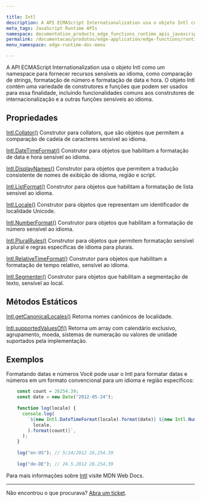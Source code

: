 ```yaml
---

title: Intl
description: A API ECMAScript Internationalization usa o objeto Intl como um namespace para fornecer recursos sensíveis ao idioma, como comparação de strings, formatação de número e formatação de data e hora. O objeto Intl contém uma variedade de construtores e funções que podem ser usados para essa finalidade, incluindo funcionalidades comuns aos construtores de internacionalização e a outras funções sensíveis ao idioma.
meta_tags: JavaScript Runtime APIs
namespace: documentation_products_edge_functions_runtime_apis_javascript_intl
permalink: /documentacao/produtos/edge-application/edge-functions/runtime-apis/javascript/intl/
menu_namespace: edge-runtime-doc-menu

---
```


A API ECMAScript Internationalization usa o objeto Intl como um namespace para fornecer recursos sensíveis ao idioma, como comparação de strings, formatação de número e formatação de data e hora. O objeto Intl contém uma variedade de construtores e funções que podem ser usados para essa finalidade, incluindo funcionalidades comuns aos construtores de internacionalização e a outras funções sensíveis ao idioma.

## Propriedades

[Intl.Collator()](https://developer.mozilla.org/en-US/docs/Web/JavaScript/Reference/Global_Objects/Intl/Collator/Collator)
Construtor para collators, que são objetos que permitem a comparação de cadeia de caracteres sensível ao idioma.

[Intl.DateTimeFormat()](https://developer.mozilla.org/en-US/docs/Web/JavaScript/Reference/Global_Objects/Intl/DateTimeFormat/DateTimeFormat)
Construtor para objetos que habilitam a formatação de data e hora sensível ao idioma.

[Intl.DisplayNames()](https://developer.mozilla.org/en-US/docs/Web/JavaScript/Reference/Global_Objects/Intl/DisplayNames/DisplayNames)
Construtor para objetos que permitem a tradução consistente de nomes de exibição de idioma, região e script.

[Intl.ListFormat()](https://developer.mozilla.org/en-US/docs/Web/JavaScript/Reference/Global_Objects/Intl/ListFormat/ListFormat)
Construtor para objetos que habilitam a formatação de lista sensível ao idioma.

[Intl.Locale()](https://developer.mozilla.org/en-US/docs/Web/JavaScript/Reference/Global_Objects/Intl/Locale/Locale)
Construtor para objetos que representam um identificador de localidade Unicode.

[Intl.NumberFormat()](https://developer.mozilla.org/en-US/docs/Web/JavaScript/Reference/Global_Objects/Intl/NumberFormat/NumberFormat)
Construtor para objetos que habilitam a formatação de número sensível ao idioma.

[Intl.PluralRules()](https://developer.mozilla.org/en-US/docs/Web/JavaScript/Reference/Global_Objects/Intl/PluralRules/PluralRules)
Construtor para objetos que permitem formatação sensível a plural e regras específicas de idioma para plurais.

[Intl.RelativeTimeFormat()](https://developer.mozilla.org/en-US/docs/Web/JavaScript/Reference/Global_Objects/Intl/RelativeTimeFormat/RelativeTimeFormat)
Construtor para objetos que habilitam a formatação de tempo relativo, sensível ao idioma.

[Intl.Segmenter()](https://developer.mozilla.org/en-US/docs/Web/JavaScript/Reference/Global_Objects/Intl/Segmenter/Segmenter)
Construtor para objetos que habilitam a segmentação de texto, sensível ao local.

## Métodos Estáticos

[Intl.getCanonicalLocales()](https://developer.mozilla.org/en-US/docs/Web/JavaScript/Reference/Global_Objects/Intl/getCanonicalLocales)
Retorna nomes canônicos de localidade.

[Intl.supportedValuesOf()](https://developer.mozilla.org/en-US/docs/Web/JavaScript/Reference/Global_Objects/Intl/supportedValuesOf)
Retorna um array com calendário exclusivo, agrupamento, moeda, sistemas de numeração ou valores de unidade suportados pela implementação.

## Exemplos

Formatando datas e números
Você pode usar o Intl para formatar datas e números em um formato convencional para um idioma e região específicos:

```javascript
    const count = 26254.39;
    const date = new Date("2012-05-24");
    
    function log(locale) {
      console.log(
        `${new Intl.DateTimeFormat(locale).format(date)} ${new Intl.NumberFormat(
          locale,
        ).format(count)}`,
      );
    }
    
    log("en-US"); // 5/24/2012 26,254.39
    
    log("de-DE"); // 24.5.2012 26.254,39
```

Para mais informações sobre [Intl](https://developer.mozilla.org/en-US/docs/Web/JavaScript/Reference/Global_Objects/Intl) visite MDN Web Docs.

---

Não encontrou o que procurava? [Abra um ticket](https://tickets.azion.com/pt-BR/support/login/).
